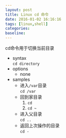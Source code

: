 ```yaml
---
layout: post
title: Linux cd 命令
date: 2016-01-02 16:16:16
tags: [linux,shell]
categories:
baseline:
---
```


cd命令用于切换当前目录

- syntax<br>
  `cd directory`
- options
  - none
- samples
  - 进入`/var`目录<br>
    `cd /var`
  - 回到家目录
    1. `cd `
    2. `cd ~`
  - 进入父目录<br>
    `cd ..`
  - 返回上次操作的目录<br>
    `cd -`
